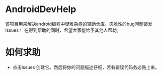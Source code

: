 # AndroidDevHelp
该项目用来解决android编程中疑难杂症的辅助仓库。灾难性的bug问题请发Issues！
在得到帮助的同时，希望大家能给予其他人帮助。
# 如何求助
- 点击Issues 创建它。然后将你的问题描述仔细，若有错误代码务必贴上来。


